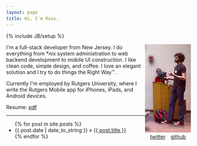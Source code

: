 ```yaml
---
layout: page
title: Hi, I'm Russ.
---
```

{% include JB/setup %}

<div style="float:right;text-align:center">
<img src="assets/me.jpg" class="me well" />
<br>
<a href="http://twitter.com/#!/russjf" class="zocial icon twitter" style="margin:5px;">twitter</a>
<a href="http://github.com/russfrank" class="zocial icon github" style="margin:5px;">github</a>
</div>

I'm a full-stack developer from New Jersey. I do everything from 
\*nix system administration to web backend development to mobile UI construction. 
I like clean code, simple design, and coffee. I love an elegant solution and 
I try to do things the Right Way™.

Currently I'm employed by Rutgers University, where I write the Rutgers Mobile app for iPhones, iPads, and Android devices.

Resume: [pdf](assets/resume.pdf)

-------

<ul>{% for post in site.posts %}
   <li><span>{{ post.date | date_to_string }}</span> &raquo; <a href="{{ BASE_PATH }}{{ post.url }}">{{ post.title }}</a></li>
{% endfor %}</ul>
